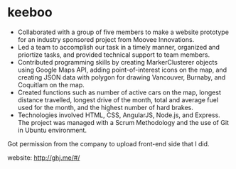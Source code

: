 # keeboo

-	Collaborated with a group of five members to make a website prototype for an industry sponsored project from Moovee Innovations.
-	Led a team to accomplish our task in a timely manner, organized and priortize tasks, and provided technical support to team members. 
-	Contributed programming skills by creating MarkerClusterer objects using Google Maps API, adding point-of-interest icons on the map,     and creating JSON data with polygon for drawing Vancouver, Burnaby, and Coquitlam on the map.
-	Created functions such as number of active cars on the map, longest distance travelled, longest drive of the month, total and average fuel used for the month, and the highest number of hard brakes. 
-	Technologies involved HTML, CSS, AngularJS, Node.js, and Express. The project was managed with a Scrum Methodology and the use of Git    in Ubuntu environment.

Got permission from the company to upload front-end side that I did.

website:
http://ghj.me/#/

